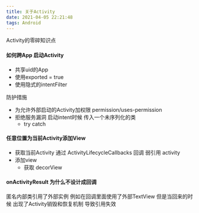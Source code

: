 ```yaml
---
title: 关于Activity
date: 2021-04-05 22:21:48
tags: Android
---
```


Activity的零碎知识点
<!-- more -->

#### 如何跨App 启动Activity

- 共享uid的App
- 使用exported = true 
- 使用隐式的intentFilter

防护措施
- 为允许外部启动的Activity加权限 permission/uses-permission
- 拒绝服务漏洞  启动intent时候 传入一个未序列化的类 
  - try catch

#### 任意位置为当前Activity添加View

- 获取当前Activity  通过 ActivityLifecycleCallbacks 回调 弱引用 activity
- 添加view
  - 获取 decorView 

#### onActivityResult 为什么不设计成回调

匿名内部类引用了外部实例 例如在回调里面使用了外部TextView
但是当回来的时候 出现了Activity销毁和恢复机制 导致引用失效


